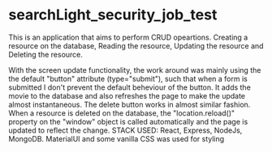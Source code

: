  # searchLight_security_job_test 
This is an application that aims to perform CRUD opeartions.
Creating a resource on the database,
Reading the resource,
Updating the resource and
Deleting the resource.

With the screen update functionality, the work around was mainly using the the default "button" attribute (type="submit"), such that when a form is submitted I don't prevent the default beheviour of the button. It adds the movie to the database and also refreshes the page to make the update almost instantaneous. The delete button works in almost similar fashion. When a resource is deleted on the database, the "location.reload()" property on the "window" object is called automatically and the page is updated to reflect the change.
STACK USED: React, Express, NodeJs, MongoDB. 
MaterialUI and some vanilla CSS was used for styling
